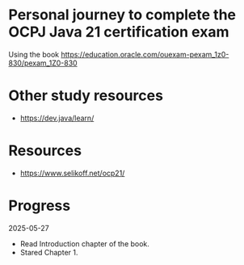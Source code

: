 # Personal journey to complete the OCPJ Java 21 certification exam

Using the book https://education.oracle.com/ouexam-pexam_1z0-830/pexam_1Z0-830

# Other study resources
- https://dev.java/learn/

# Resources
- https://www.selikoff.net/ocp21/

# Progress
2025-05-27
  - Read Introduction chapter of the book.
  - Stared Chapter 1.
